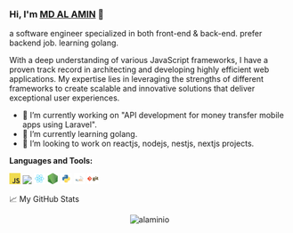 ### Hi, I'm [MD AL AMIN](https://alamin.io/) 👋

a software engineer specialized in both front-end & back-end. prefer backend job. learning golang.

With a deep understanding of various JavaScript frameworks, I have a proven track record in architecting and developing highly efficient web applications. My expertise lies in leveraging the strengths of different frameworks to create scalable and innovative solutions that deliver exceptional user experiences.


- 🔭 I’m currently working on "API development for money transfer mobile apps using Laravel".
- 🌱 I’m currently learning golang.
- 👯 I’m looking to work on reactjs, nodejs, nestjs, nextjs projects.


**Languages and Tools:**  

<code><img height="20" src="https://raw.githubusercontent.com/github/explore/80688e429a7d4ef2fca1e82350fe8e3517d3494d/topics/javascript/javascript.png"></code>
<code><img height="20" src="https://user-images.githubusercontent.com/2793040/120934957-6b6c3080-c722-11eb-95da-e7f89b081991.png"></code>
<code><img height="20" src="https://raw.githubusercontent.com/github/explore/80688e429a7d4ef2fca1e82350fe8e3517d3494d/topics/react/react.png"></code>
<code><img height="20" src="https://raw.githubusercontent.com/github/explore/80688e429a7d4ef2fca1e82350fe8e3517d3494d/topics/nodejs/nodejs.png"></code>
<code><img height="20" src="https://raw.githubusercontent.com/github/explore/80688e429a7d4ef2fca1e82350fe8e3517d3494d/topics/python/python.png"></code>
<code><img height="20" src="https://raw.githubusercontent.com/github/explore/80688e429a7d4ef2fca1e82350fe8e3517d3494d/topics/mysql/mysql.png"></code>
<code><img height="20" src="https://raw.githubusercontent.com/github/explore/80688e429a7d4ef2fca1e82350fe8e3517d3494d/topics/git/git.png"></code>


📈 My GitHub Stats

<p align="center"> <img src="https://github-readme-stats.vercel.app/api?username=alaminio&show_icons=true&theme=gotham" alt="alaminio" />
